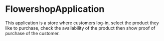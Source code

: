 # FlowershopApplication
This application is a store where customers log-in, select the product they like to purchase, check the availability of the product then show proof of purchase of the customer. 
